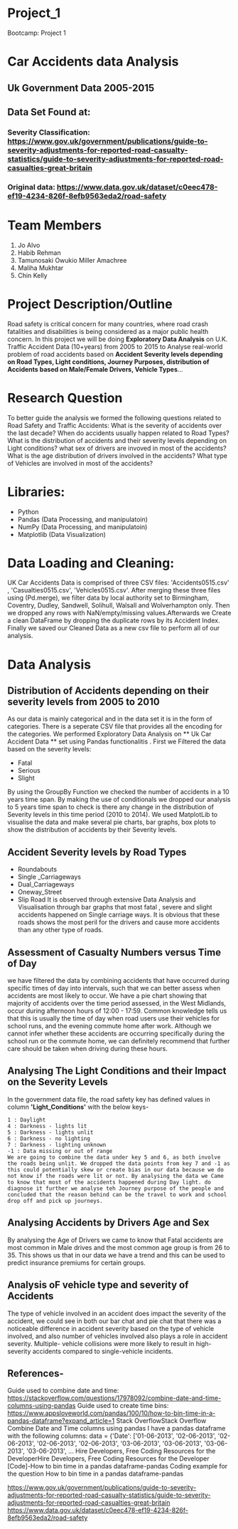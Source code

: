 # Project_1
Bootcamp: Project 1
# Car Accidents data Analysis
## Uk Government Data 2005-2015
## Data Set Found at:
### Severity Classification: https://www.gov.uk/government/publications/guide-to-severity-adjustments-for-reported-road-casualty-statistics/guide-to-severity-adjustments-for-reported-road-casualties-great-britain

### Original data: https://www.data.gov.uk/dataset/c0eec478-ef19-4234-826f-8efb9563eda2/road-safety

# Team Members
1. Jo Alvo
2. Habib Rehman
3. Tamunosaki Owukio Miller Amachree
4. Maliha Mukhtar
5. Chin Kelly

# Project Description/Outline
Road safety is critical concern for many countries, where road crash fatalities and disabilities is being considered as a major public health concern. In this project we will be doing **Exploratory Data Analysis**  on U.K. Traffic Accident Data (10+years) from 2005 to 2015 to Analyse real-world problem of road accidents based on **Accident Severity levels depending on Road Types, Light conditions, Journey Purposes, distribution of Accidents based on Male/Female Drivers, Vehicle Types**... 

# Research Question
To better guide the analysis we formed the following questions related to Road Safety and Traffic Accidents:
What is the severity of accidents over the last decade?
When do accidents usually happen related to Road Types?
What is the distribution of accidents and their severity levels depending on Light conditions?
what sex of drivers are invoved in most of the accidents?
What is the age distribution of drivers involved in the accidents?
What type of Vehicles are involved in most of the accidents?


# Libraries:
* Python
* Pandas  (Data Processing, and manipulatoin)
* NumPy   (Data Processing, and manipulatoin)
* Matplotlib (Data Visualization)

# Data Loading and Cleaning:
 UK Car Accidents Data is comprised of three CSV files: 'Accidents0515.csv' , 'Casualties0515.csv', 'Vehicles0515.csv'. After merging these three files using (Pd.merge), we filter data by local authority set to Birmingham, Coventry, Dudley, Sandwell, Solihull, Walsall and Wolverhampton only. Then we dropped any rows with NaN/empty/missing values.Afterwards we Create a clean DataFrame by dropping the duplicate rows by its Accident Index. Finally we saved our Cleaned Data as a new csv file to perform all of our analysis.

# Data Analysis
## Distribution of Accidents depending on their severity levels from 2005 to 2010
As our data is mainly categorical and in the data set it is in the form of categories. There is a seperate CSV file that provides all the encoding for the categories.
We performed  Exploratory Data Analysis on ** Uk Car Accident Data **  set  using Pandas functionalitis . First  we Filtered the data based on the severity levels:
 * Fatal 
 * Serious
 * Slight

 By using the GroupBy Function we checked the number of accidents in a 10 years time span. By making the use of  conditionals we dropped our analysis to 5 years time span to check is there any change in the distribution of Severity levels in this time period (2010 to 2014). 
We used  MatplotLib to visualise the data and make several pie charts, bar graphs, box plots to show the distribution of accidents by their Severity levels.

## Accident Severity levels by Road Types
 * Roundabouts
 * Single _Carriageways
 * Dual_Carriageways
 * Oneway_Street
 * Slip Road
It is observed through extensive Data Analysis and Visualisation through bar graphs that most fatal , severe and slight accidents happened on Single carriage ways. It is obvious that these roads shows the most peril for the drivers and cause more accidents than any other type of roads.  
 
 ## Assessment of Casualty Numbers versus Time of Day
we have filtered the data by combining accidents that have occurred during specific times of day into intervals, such that we can better assess when accidents are most likely to occur. 
We have a pie chart showing that majority of accidents over the time period assessed, in the West Midlands, occur during afternoon hours of 12:00 - 17:59. Common knowledge tells us that this is usually the time of day when road users use their vehicles for school runs, and the evening commute home after work. Although we cannot infer whether these accidents are occurring specifically during the school run or the commute home, we can definitely recommend that further care should be taken when driving during these hours.

## Analysing The Light Conditions and their Impact on the Severity Levels
In the government data file, the road safety key has defined values in column **'Light_Conditions'** with the below keys-

    1 : Daylight
    4 : Darkness - lights lit
    5 : Darkness - lights unlit
    6 : Darkness - no lighting
    7 : Darkness - lighting unknown
    -1 : Data missing or out of range
    We are going to combine the data under key 5 and 6, as both involve the roads being unlit. We dropped the data points from key 7 and -1 as this could potentially skew or create bias in our data because we do not know if the roads were lit or not. By analysing the data we Came to know that most of the accidents happened during Day light. do diagnose it further we analyse teh Journey purpose of the people and concluded that the reason behind can be the travel to work and school drop off and pick up journeys.
## Analysing Accidents by Drivers Age and Sex

By analysing the Age of Drivers we came to know that Fatal accidents are most common in Male drives and the most common age group is from 26 to 35. This shows us that in our data we have a trend and this can be used to predict insurance premiums for certain groups. 

## Analysis oF vehicle type and severity of Accidents
The type of vehicle involved in an accident does impact the severity of the accident, we could see in both our bar chat and pie chat that there was a 
noticeable difference in accident severity based on the type of vehicle involved, and also number of vehicles involved also plays  a role in accident severity. Multiple-
vehicle collisions were more likely to result in high-severity accidents compared to single-vehicle incidents.

## References-
Guide used to combine date and time: https://stackoverflow.com/questions/17978092/combine-date-and-time-columns-using-pandas
Guide used to create time bins: https://www.appsloveworld.com/pandas/100/10/how-to-bin-time-in-a-pandas-dataframe?expand_article=1
Stack OverflowStack Overflow
Combine Date and Time columns using pandas
I have a pandas dataframe with the following columns:
data = {'Date': ['01-06-2013', '02-06-2013', '02-06-2013', '02-06-2013', '02-06-2013', '03-06-2013', '03-06-2013', '03-06-2013', '03-06-2013', ...
Hire Developers, Free Coding Resources for the DeveloperHire Developers, Free Coding Resources for the Developer
[Code]-How to bin time in a pandas dataframe-pandas
Coding example for the question How to bin time in a pandas dataframe-pandas
 
https://www.gov.uk/government/publications/guide-to-severity-adjustments-for-reported-road-casualty-statistics/guide-to-severity-adjustments-for-reported-road-casualties-great-britain
https://www.data.gov.uk/dataset/c0eec478-ef19-4234-826f-8efb9563eda2/road-safety






